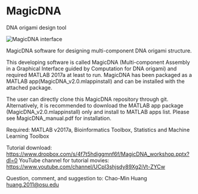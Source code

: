 # MagicDNA
DNA origami design tool

![MagicDNA interface](demo/AsssemblyTest.gif)


MagicDNA software for designing multi-component DNA origami structure.

This developing software is  called MagicDNA (Multi-component Assembly in a Graphical Interface guided by Computation for DNA origami) and required MATLAB 2017a at least to run. MagicDNA has been packaged as a MATLAB app(MagicDNA_v2.0.mlappinstall) and can be installed with the attached package. 

The user can directly clone this MagicDNA repository through git. Alternatively, it is recommended to download the MATLAB app package (MagicDNA_v2.0.mlappinstall) only and install to MATLAB apps list. Please see MagicDNA_manual.pdf for installation.


Required: MATLAB v2017a, Bioinformatics Toolbox, Statistics and Machine Learning Toolbox

Tutorial download: https://www.dropbox.com/s/4f7t5hdiggmnf6f/MagicDNA_workshop.pptx?dl=0 
YouTube channel for tutorial movies: https://www.youtube.com/channel/UCpI3shjsdy89Xg2iVt-ZYCw

Question, comment, and suggestion to:
Chao-Min Huang   
huang.2011@osu.edu
